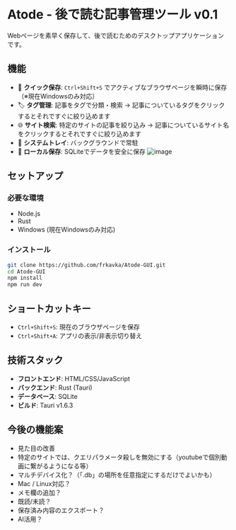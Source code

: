 # Atode - 後で読む記事管理ツール v0.1

Webページを素早く保存して、後で読むためのデスクトップアプリケーションです。

## 機能

- 🔗 **クイック保存**: `Ctrl+Shift+S` でアクティブなブラウザページを瞬時に保存（※現在Windowsのみ対応）
- 🏷️ **タグ管理**: 記事をタグで分類・検索          → 記事についているタグをクリックするとそれですぐに絞り込めます
- 🌐 **サイト検索**: 特定のサイトの記事を絞り込み   → 記事についているサイト名をクリックするとそれですぐに絞り込めます
- 📱 **システムトレイ**: バックグラウンドで常駐
- 💾 **ローカル保存**: SQLiteでデータを安全に保存
![image](https://github.com/user-attachments/assets/1a52fce9-402a-4df4-a220-b1c520c22447)


## セットアップ

### 必要な環境
- Node.js
- Rust
- Windows (現在Windowsのみ対応)

### インストール
```bash
git clone https://github.com/frkavka/Atode-GUI.git
cd Atode-GUI
npm install
npm run dev
```

## ショートカットキー
- `Ctrl+Shift+S`: 現在のブラウザページを保存
- `Ctrl+Shift+A`: アプリの表示/非表示切り替え

## 技術スタック
- **フロントエンド**: HTML/CSS/JavaScript
- **バックエンド**: Rust (Tauri)
- **データベース**: SQLite
- **ビルド**: Tauri v1.6.3

## 今後の機能案
- 見た目の改善
- 特定のサイトでは、クエリパラメータ殺しを無効にする（youtubeで個別動画に繋がるようになる等）
- マルチデバイス化？（「.db」の場所を任意指定にするだけでよいかも）
- Mac / Linux対応？
- メモ欄の追加？
- 既読/未読？
- 保存済み内容のエクスポート？
- AI活用？
